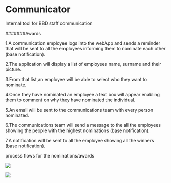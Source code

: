 Communicator
============

Internal tool for BBD staff communication
 
 

#######Awards 

1.A communication employee logs into the webApp and sends
a reminder that will be sent to all the employees informing them to nominate each other (base notification). 

2.The application will display a list of employees name, surname and their picture.

3.From that list,an employee will be able to select who they want to nominate.

4.Once they have nominated an employee a text box will appear enabling them to comment on why they have nominated the individual.

5.An email will be sent to the communications team with every person nominated. 

6.The communications team will send a message to the all the employees showing the people with the highest nominations (base notification). 

7.A notification will be sent to all the employee showing all the winners (base notification).

process flows for the nominations/awards


![](http://res.cloudinary.com/dijnw3hev/image/upload/v1374850259/NominationsPartB_c56pwz.jpg)

![](http://res.cloudinary.com/dijnw3hev/image/upload/v1374917509/nma_dwpq5t.jpg)
 









 




    
